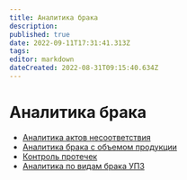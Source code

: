 ```yaml
---
title: Аналитика брака
description: 
published: true
date: 2022-09-11T17:31:41.313Z
tags: 
editor: markdown
dateCreated: 2022-08-31T09:15:40.634Z
---
```


# Аналитика брака

* [Аналитика актов несоответствия](analiz-aktov-nesootvetstviya.md)
* [Аналитика брака с объемом продукции](analitika-braka-s-obemom-produkcii.md)
* [Контроль протечек](kontrol-protechek.md)
* [Аналитика по видам брака УПЗ](analitika-po-vidam-braka-upz.md)

